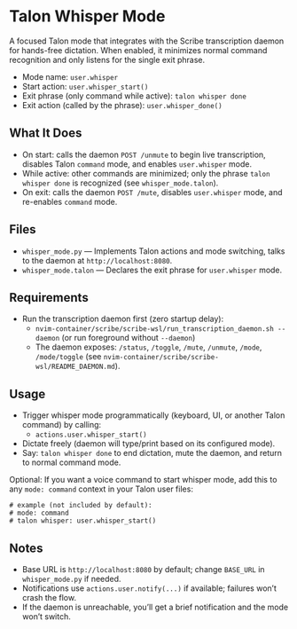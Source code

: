# Talon Whisper Mode

A focused Talon mode that integrates with the Scribe transcription daemon for hands-free dictation. When enabled, it minimizes normal command recognition and only listens for the single exit phrase.

- Mode name: `user.whisper`
- Start action: `user.whisper_start()`
- Exit phrase (only command while active): `talon whisper done`
- Exit action (called by the phrase): `user.whisper_done()`

## What It Does

- On start: calls the daemon `POST /unmute` to begin live transcription, disables Talon `command` mode, and enables `user.whisper` mode.
- While active: other commands are minimized; only the phrase `talon whisper done` is recognized (see `whisper_mode.talon`).
- On exit: calls the daemon `POST /mute`, disables `user.whisper` mode, and re-enables `command` mode.

## Files

- `whisper_mode.py` — Implements Talon actions and mode switching, talks to the daemon at `http://localhost:8080`.
- `whisper_mode.talon` — Declares the exit phrase for `user.whisper` mode.

## Requirements

- Run the transcription daemon first (zero startup delay):
  - `nvim-container/scribe/scribe-wsl/run_transcription_daemon.sh --daemon` (or run foreground without `--daemon`)
  - The daemon exposes: `/status`, `/toggle`, `/mute`, `/unmute`, `/mode`, `/mode/toggle` (see `nvim-container/scribe/scribe-wsl/README_DAEMON.md`).

## Usage

- Trigger whisper mode programmatically (keyboard, UI, or another Talon command) by calling:
  - `actions.user.whisper_start()`
- Dictate freely (daemon will type/print based on its configured mode).
- Say: `talon whisper done` to end dictation, mute the daemon, and return to normal command mode.

Optional: If you want a voice command to start whisper mode, add this to any `mode: command` context in your Talon user files:

```
# example (not included by default):
# mode: command
# talon whisper: user.whisper_start()
```

## Notes

- Base URL is `http://localhost:8080` by default; change `BASE_URL` in `whisper_mode.py` if needed.
- Notifications use `actions.user.notify(...)` if available; failures won’t crash the flow.
- If the daemon is unreachable, you’ll get a brief notification and the mode won’t switch.

